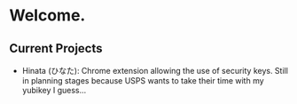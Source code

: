 # Welcome.

## Current Projects

+ Hinata (ひなた): Chrome extension allowing the use of security keys. Still in planning stages because USPS wants to take their time with my yubikey I guess...

